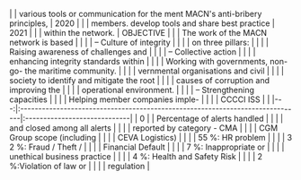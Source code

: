|    | various tools or communication for the ment MACN's anti-bribery principles,   | 2020                         |
|    | members. develop tools and share best practice                                | 2021                         |
|    | within the network.                                                           | OBJECTIVE                    |
|    | The work of the MACN network is based                                         |                              |
|    | – Culture of integrity                                                        |                              |
|    | on three pillars:                                                             |                              |
|    | Raising awareness of challenges and                                           |                              |
|    | – Collective action                                                           |                              |
|    | enhancing integrity standards within                                          |                              |
|    | Working with governments, non-go- the maritime community.                     |                              |
|    | vernmental organisations and civil                                            |                              |
|    | society to identify and mitigate the root                                     |                              |
|    | causes of corruption and improving the                                        |                              |
|    | operational environment.                                                      |                              |
|    | – Strengthening capacities                                                    |                              |
|    | Helping member companies imple-                                               |                              |
|    | CCCCI ISS                                                                     |                              |
|---:|:------------------------------------------------------------------------------|:-----------------------------|
|  0 |                                                                               | Percentage of alerts handled |
|    |                                                                               | and closed among all alerts  |
|    |                                                                               | reported by category - CMA   |
|    |                                                                               | CGM Group scope (including   |
|    |                                                                               | CEVA Logistics)              |
|    |                                                                               | 55 %: HR problem             |
|    |                                                                               | 3 2 %: Fraud / Theft /       |
|    |                                                                               | Financial Default            |
|    |                                                                               | 7 %: Inappropriate or        |
|    |                                                                               | unethical business practice  |
|    |                                                                               | 4 %: Health and Safety Risk  |
|    |                                                                               | 2 %:Violation of law or      |
|    |                                                                               | regulation                   |